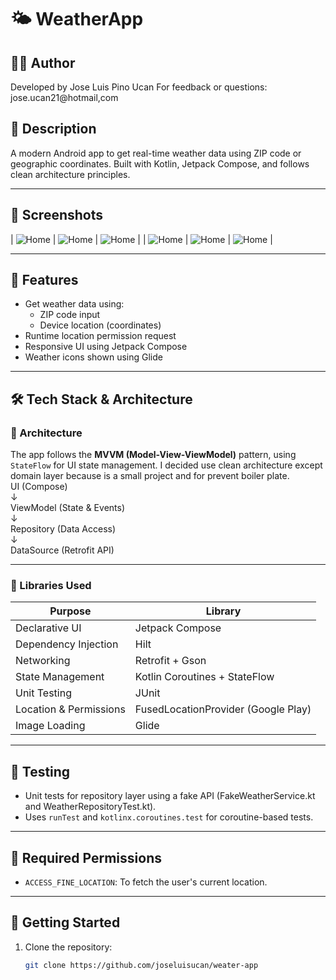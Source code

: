 # 🌤️ WeatherApp
## 👨‍💻 Author
Developed by Jose Luis Pino Ucan
For feedback or questions: jose.ucan21@hotmail,com

## 📄 Description
A modern Android app to get real-time weather data using ZIP code or geographic coordinates. Built with Kotlin, Jetpack Compose, and follows clean architecture principles.

---

## 📸 Screenshots

| ![Home](screenshots/lightcapture1.jpeg) | ![Home](screenshots/lightcapture2.jpeg) | ![Home](screenshots/lightcapture3.jpeg) |
| ![Home](screenshots/darkcapture1.jpeg) | ![Home](screenshots/darkcapture2.jpeg) | ![Home](screenshots/darkcapture3.jpeg) |

---
## 📍 Features

- Get weather data using:
    - ZIP code input
    - Device location (coordinates)
- Runtime location permission request
- Responsive UI using Jetpack Compose
- Weather icons shown using Glide 

---
## 🛠️ Tech Stack & Architecture

### 🧱 Architecture

The app follows the **MVVM (Model-View-ViewModel)** pattern, using `StateFlow` for UI state management.
I decided use clean architecture except domain layer because is a small project and for prevent boiler plate.  
UI (Compose)  
↓  
ViewModel (State & Events)  
↓  
Repository (Data Access)  
↓  
DataSource (Retrofit API)  

---

### 🔧 Libraries Used

| Purpose                | Library                             |
|------------------------|-------------------------------------|
| Declarative UI         | Jetpack Compose                     |
| Dependency Injection   | Hilt                                |
| Networking             | Retrofit + Gson                     |
| State Management       | Kotlin Coroutines + StateFlow       |
| Unit Testing           | JUnit                               |
| Location & Permissions | FusedLocationProvider (Google Play) |
| Image Loading          | Glide                               |

---
## 🧪 Testing

- Unit tests for repository layer using a fake API (FakeWeatherService.kt and WeatherRepositoryTest.kt).
- Uses `runTest` and `kotlinx.coroutines.test` for coroutine-based tests.

---
## 🔐 Required Permissions

- `ACCESS_FINE_LOCATION`: To fetch the user's current location.

---

## 🚀 Getting Started

1. Clone the repository:
   ```bash
   git clone https://github.com/joseluisucan/weater-app
